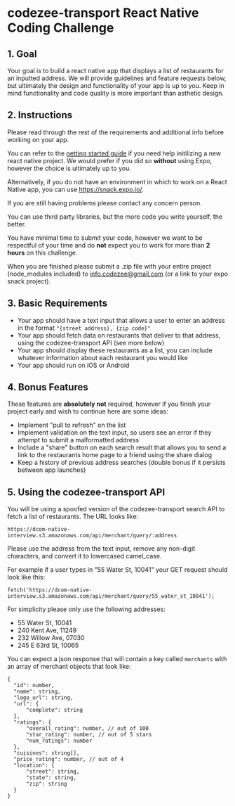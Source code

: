 # codezee-transport React Native Coding Challenge

## 1. Goal

Your goal is to build a react native app that displays a list of restaurants for an inputted address. We will provide guidelines and feature requests below, but ultimately the design and functionality of your app is up to you. Keep in mind functionality and code quality is more important than asthetic design.

## 2. Instructions

Please read through the rest of the requirements and additional info before working on your app.

You can refer to the [getting started guide](https://facebook.github.io/react-native/docs/getting-started) if you need help initilizing a new react native project. We would prefer if you did so **without** using Expo, however the choice is ultimately up to you.

Alternatively, if you do not have an environment in which to work on a React Native app, you can use https://snack.expo.io/.

If you are still having problems please contact any concern person.

You can use third party libraries, but the more code you write yourself, the better.

You have minimal time to submit your code, however we want to be respectful of your time and do **not** expect you to work for more than **2 hours** on this challenge.

When you are finished please submit a .zip file with your entire project (node_modules included) to info.codezee@gmail.com (or a link to your expo snack project).

## 3. Basic Requirements

 * Your app should have a text input that allows a user to enter an address in the format `"{street address}, {zip code}"`
 * Your app should fetch data on restaurants that deliver to that address, using the codezee-transport API (see more below)
 * Your app should display these restaurants as a list, you can include whatever information about each restaurant you would like
 * Your app should run on iOS or Android

## 4. Bonus Features

 These features are **absolutely not** required, however if you finish your project early and wish to continue here are some ideas:
  * Implement "pull to refresh" on the list
  * Implement validation on the text input, so users see an error if they attempt to submit a malformatted address
  * Include a "share" button on each search result that allows you to send a link to the restaurants home page to a friend using the share dialog
  * Keep a history of previous address searches (double bonus if it persists between app launches)

## 5. Using the codezee-transport API

You will be using a spoofed version of the codezee-transport search API to fetch a list of restaurants. The URL looks like:

```
https://dcom-native-interview.s3.amazonaws.com/api/merchant/query/:address
```

Please use the address from the text input, remove any non-digit characters, and convert it to lowercased camel_case.

For example if a user types in "55 Water St, 10041" your GET request should look like this:

```
fetch('https://dcom-native-interview.s3.amazonaws.com/api/merchant/query/55_water_st_10041');
```

For simplicity please only use the following addresses:

 * 55 Water St, 10041
 * 240 Kent Ave, 11249
 * 232 Willow Ave, 07030
 * 245 E 63rd St, 10065

You can expect a json response that will contain a key called `merchants` with an array of merchant objects that look like:

```
{
  "id": number,
  "name": string,
  "logo_url": string,
  "url": {
      "complete": string
  },
  "ratings": {
      "overall_rating": number, // out of 100
      "star_rating": number, // out of 5 stars
      "num_ratings": number
  },
  "cuisines": string[],
  "price_rating": number, // out of 4
  "location": {
      "street": string,
      "state": string,
      "zip": string
  }
}
```
